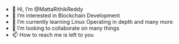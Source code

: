 - 👋 Hi, I’m @MattaRithikReddy
- 👀 I’m interested in Blockchain Development
- 🌱 I’m currently learning  Linux Operating in depth and many more
- 💞️ I’m looking to collaborate on  many things
- 📫 How to reach me is left to you

<!---
MattaRithikReddy/MattaRithikReddy is a ✨ special ✨ repository because its `README.md` (this file) appears on your GitHub profile.
You can click the Preview link to take a look at your changes.
--->

